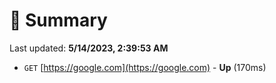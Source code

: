 # 📖 Summary
Last updated: **5/14/2023, 2:39:53 AM**

- `GET` [https://google.com](https://google.com) - **Up** (170ms)

